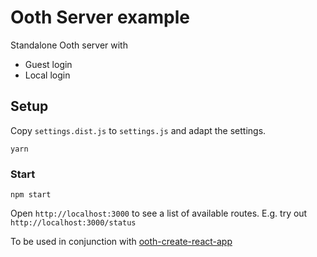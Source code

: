 # Ooth Server example

Standalone Ooth server with

* Guest login
* Local login

## Setup

Copy `settings.dist.js` to `settings.js` and adapt the settings.

```
yarn
```

### Start

```
npm start
```

Open `http://localhost:3000` to see a list of available routes. E.g. try out `http://localhost:3000/status`

To be used in conjunction with [ooth-create-react-app](../ooth-create-react-app)
